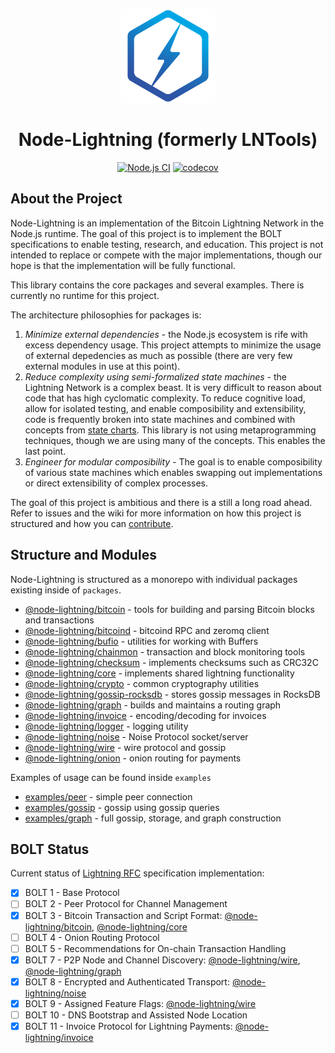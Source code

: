 <p align="center">
  <img width="150" src="assets/node-lightning-logo.svg" width="100" alt="Node Lightning logo">
</p>

<h1 align="center">Node-Lightning (formerly LNTools)</h1>

<div align="center">

[![Node.js CI](https://github.com/altangent/node-lightning/workflows/Node.js%20CI/badge.svg)](https://github.com/altangent/node-lightning/actions?query=workflow%3A%22Node.js+CI%22+branch%3Amaster)
[![codecov](https://codecov.io/gh/altangent/node-lightning/branch/master/graph/badge.svg)](https://codecov.io/gh/altangent/node-lightning)

</div>

## About the Project

Node-Lightning is an implementation of the Bitcoin Lightning Network in the Node.js runtime. The goal of this project is to implement the BOLT specifications to enable testing, research, and education. This project is not intended to replace or compete with the major implementations, though our hope is that the implementation will be fully functional.

This library contains the core packages and several examples. There is currently no runtime for this project.

The architecture philosophies for packages is:

1. _Minimize external dependencies_ - the Node.js ecosystem is rife with excess dependency usage. This project attempts to minimize the usage of external depedencies as much as possible (there are very few external modules in use at this point).
2. _Reduce complexity using semi-formalized state machines_ - the Lightning Network is a complex beast. It is very difficult to reason about code that has high cyclomatic complexity. To reduce cognitive load, allow for isolated testing, and enable composibility and extensibility, code is frequently broken into state machines and combined with concepts from [state charts](https://statecharts.github.io/). This library is not using metaprogramming techniques, though we are using many of the concepts. This enables the last point.
3. _Engineer for modular composibility_ - The goal is to enable composibility of various state machines which enables swapping out implementations or direct extensibility of complex processes.

The goal of this project is ambitious and there is a still a long road ahead. Refer to issues and the wiki for more information on how this project is structured and how you can [contribute](CONTRIBUTING.md).

## Structure and Modules

Node-Lightning is structured as a monorepo with individual packages existing inside of `packages`.

-   [@node-lightning/bitcoin](packages/bitcoin) - tools for building and parsing Bitcoin blocks and transactions
-   [@node-lightning/bitcoind](packages/bitcoind) - bitcoind RPC and zeromq client
-   [@node-lightning/bufio](packages/bufio) - utilities for working with Buffers
-   [@node-lightning/chainmon](packages/chainmon) - transaction and block monitoring tools
-   [@node-lightning/checksum](packages/checksum) - implements checksums such as CRC32C
-   [@node-lightning/core](packages/core) - implements shared lightning functionality
-   [@node-lightning/crypto](packages/crypto) - common cryptography utilities
-   [@node-lightning/gossip-rocksdb](packages/gossip-rocksdb) - stores gossip messages in RocksDB
-   [@node-lightning/graph](packages/graph) - builds and maintains a routing graph
-   [@node-lightning/invoice](packages/invoice) - encoding/decoding for invoices
-   [@node-lightning/logger](packages/logger) - logging utility
-   [@node-lightning/noise](packages/noise) - Noise Protocol socket/server
-   [@node-lightning/wire](packages/wire) - wire protocol and gossip
-   [@node-lightning/onion](packages/onion) - onion routing for payments

Examples of usage can be found inside `examples`

-   [examples/peer](examples/peer) - simple peer connection
-   [examples/gossip](examples/gossip) - gossip using gossip queries
-   [examples/graph](examples/graph) - full gossip, storage, and graph construction

## BOLT Status

Current status of [Lightning RFC](https://github.com/lightningnetwork/lightning-rfc) specification implementation:

-   [x] BOLT 1 - Base Protocol
-   [ ] BOLT 2 - Peer Protocol for Channel Management
-   [x] BOLT 3 - Bitcoin Transaction and Script Format: [@node-lightning/bitcoin](packages/bitcoin), [@node-lightning/core](packages/core)
-   [ ] BOLT 4 - Onion Routing Protocol
-   [ ] BOLT 5 - Recommendations for On-chain Transaction Handling
-   [x] BOLT 7 - P2P Node and Channel Discovery: [@node-lightning/wire](packages/wire), [@node-lightning/graph](packages/graph)
-   [x] BOLT 8 - Encrypted and Authenticated Transport: [@node-lightning/noise](packages/noise)
-   [x] BOLT 9 - Assigned Feature Flags: [@node-lightning/wire](packages/wire)
-   [ ] BOLT 10 - DNS Bootstrap and Assisted Node Location
-   [x] BOLT 11 - Invoice Protocol for Lightning Payments: [@node-lightning/invoice](packages/invoice)
